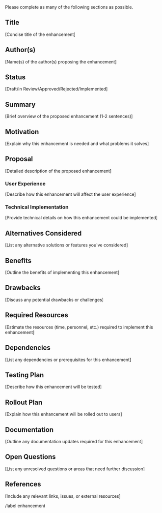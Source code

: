 Please complete as many of the following sections as possible. 

## Title
[Concise title of the enhancement]

## Author(s)
[Name(s) of the author(s) proposing the enhancement]

## Status
[Draft/In Review/Approved/Rejected/Implemented]

## Summary
[Brief overview of the proposed enhancement (1-2 sentences)]

## Motivation
[Explain why this enhancement is needed and what problems it solves]

## Proposal
[Detailed description of the proposed enhancement]

### User Experience
[Describe how this enhancement will affect the user experience]

### Technical Implementation
[Provide technical details on how this enhancement could be implemented]

## Alternatives Considered
[List any alternative solutions or features you've considered]

## Benefits
[Outline the benefits of implementing this enhancement]

## Drawbacks
[Discuss any potential drawbacks or challenges]

## Required Resources
[Estimate the resources (time, personnel, etc.) required to implement this enhancement]

## Dependencies
[List any dependencies or prerequisites for this enhancement]

## Testing Plan
[Describe how this enhancement will be tested]

## Rollout Plan
[Explain how this enhancement will be rolled out to users]

## Documentation
[Outline any documentation updates required for this enhancement]

## Open Questions
[List any unresolved questions or areas that need further discussion]

## References
[Include any relevant links, issues, or external resources]

/label enhancement
